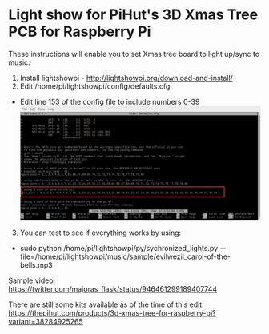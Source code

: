 # Light show for PiHut's 3D Xmas Tree PCB for Raspberry Pi

These instructions will enable you to set Xmas tree board to light up/sync to music:

1) Install lightshowpi - http://lightshowpi.org/download-and-install/
2) Edit /home/pi/lightshowpi/config/defaults.cfg
  - Edit line 153 of the config file to include numbers 0-39
  ![pi_cfg_file](pi_cfg_file.png)
3) You can test to see if everything works by using:
  - sudo python /home/pi/lightshowpi/py/sychronized_lights.py --file=/home/pi/lightshowpi/music/sample/evilwezil_carol-of-the-bells.mp3
  
Sample video: https://twitter.com/majoras_flask/status/946461299189407744
  
There are still some kits available as of the time of this edit: https://thepihut.com/products/3d-xmas-tree-for-raspberry-pi?variant=38284925265
